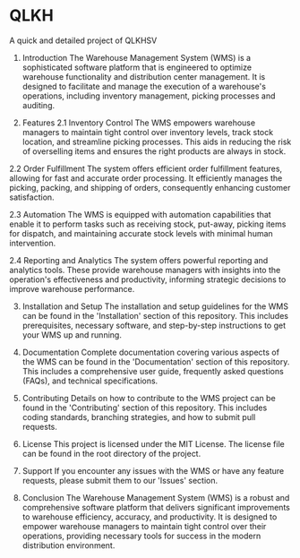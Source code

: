 # QLKH
A quick and detailed project of QLKHSV
1. Introduction
The Warehouse Management System (WMS) is a sophisticated software platform that is engineered to optimize warehouse functionality and distribution center management. It is designed to facilitate and manage the execution of a warehouse's operations, including inventory management, picking processes and auditing.

2. Features
2.1 Inventory Control
The WMS empowers warehouse managers to maintain tight control over inventory levels, track stock location, and streamline picking processes. This aids in reducing the risk of overselling items and ensures the right products are always in stock.

2.2 Order Fulfillment
The system offers efficient order fulfillment features, allowing for fast and accurate order processing. It efficiently manages the picking, packing, and shipping of orders, consequently enhancing customer satisfaction.

2.3 Automation
The WMS is equipped with automation capabilities that enable it to perform tasks such as receiving stock, put-away, picking items for dispatch, and maintaining accurate stock levels with minimal human intervention.

2.4 Reporting and Analytics
The system offers powerful reporting and analytics tools. These provide warehouse managers with insights into the operation's effectiveness and productivity, informing strategic decisions to improve warehouse performance.

3. Installation and Setup
The installation and setup guidelines for the WMS can be found in the 'Installation' section of this repository. This includes prerequisites, necessary software, and step-by-step instructions to get your WMS up and running.

4. Documentation
Complete documentation covering various aspects of the WMS can be found in the 'Documentation' section of this repository. This includes a comprehensive user guide, frequently asked questions (FAQs), and technical specifications.

5. Contributing
Details on how to contribute to the WMS project can be found in the 'Contributing' section of this repository. This includes coding standards, branching strategies, and how to submit pull requests.

6. License
This project is licensed under the MIT License. The license file can be found in the root directory of the project.

7. Support
If you encounter any issues with the WMS or have any feature requests, please submit them to our 'Issues' section.

8. Conclusion
The Warehouse Management System (WMS) is a robust and comprehensive software platform that delivers significant improvements to warehouse efficiency, accuracy, and productivity. It is designed to empower warehouse managers to maintain tight control over their operations, providing necessary tools for success in the modern distribution environment.
